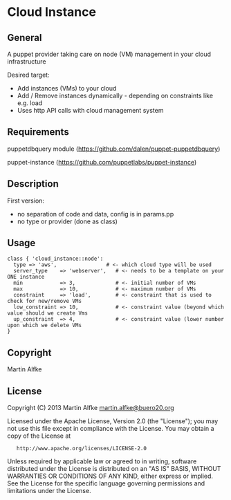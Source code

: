 Cloud Instance
==============

General
-------


A puppet provider taking care on node (VM) management in your cloud infrastructure

Desired target:

- Add instances (VMs) to your cloud
- Add / Remove instances dynamically - depending on constraints like e.g. load
- Uses http API calls with cloud management system

Requirements
------------

puppetdbquery module
(https://github.com/dalen/puppet-puppetdbquery)

puppet-instance
(https://github.com/puppetlabs/puppet-instance)


Description
-----------

First version:
- no separation of code and data, config is in params.pp
- no type or provider (done as class)

Usage
-----
```Puppet
class { 'cloud_instance::node':
  type => 'aws',                # <- which cloud type will be used
  server_type    => 'webserver',   # <- needs to be a template on your ONE instance
  min            => 3,             # <- initial number of VMs
  max            => 10,            # <- maximum number of VMs
  constraint     => 'load',        # <- constraint that is used to check for new/remove VMs
  low_constraint => 10,            # <- constraint value (beyond which value should we create Vms
  up_constraint  => 4,             # <- constraint value (lower number upon which we delete VMs
}
```
Copyright
---------

Martin Alfke

License
-------

   Copyright (C) 2013 Martin Alfke <martin.alfke@buero20.org>


   Licensed under the Apache License, Version 2.0 (the "License");
   you may not use this file except in compliance with the License.
   You may obtain a copy of the License at

       http://www.apache.org/licenses/LICENSE-2.0

   Unless required by applicable law or agreed to in writing, software
   distributed under the License is distributed on an "AS IS" BASIS,
   WITHOUT WARRANTIES OR CONDITIONS OF ANY KIND, either express or implied.
   See the License for the specific language governing permissions and
   limitations under the License.
